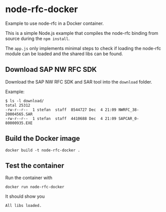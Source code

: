 # node-rfc-docker

Example to use node-rfc in a Docker container.

This is a simple Node.js example that compiles the node-rfc binding from source
during the `npm install`.

The `app.js` only implements minimal steps to check if loading the node-rfc
module can be loaded and the shared libs can be found.

## Download SAP NW RFC SDK

Download the SAP NW RFC SDK and SAR tool into the `download` folder.

Example:

```
$ ls -l download/
total 25312
-rw-r--r--  1 stefan  staff  8544727 Dec  4 21:09 NWRFC_38-20004565.SAR
-rw-r--r--  1 stefan  staff  4410688 Dec  4 21:09 SAPCAR_0-80000935.EXE
```

## Build the Docker image

```
docker build -t node-rfc-docker .
```

## Test the container

Run the container with

```
docker run node-rfc-docker
```

It should show you

```
All libs loaded.
```
